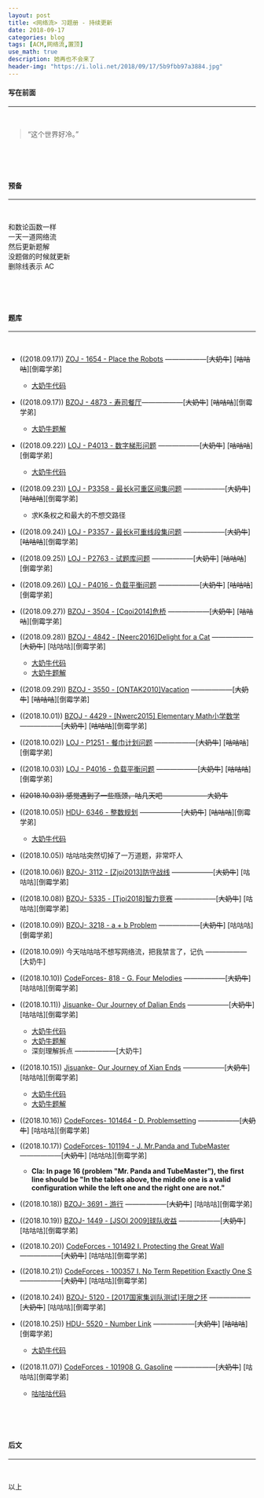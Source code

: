```yaml
---
layout: post
title: <网络流> 习题册 - 持续更新
date: 2018-09-17
categories: blog
tags: [ACM,网络流,置顶]
use_math: true	
description: 她再也不会来了
header-img: "https://i.loli.net/2018/09/17/5b9fbb97a3884.jpg"
---
```


#### 写在前面

---

<br>

> “这个世界好冷。” 

<br><br><br>

#### 预备

---

<br>

和数论函数一样<br>
一天一道网络流<br>
然后更新题解<br>
没题做的时候就更新<br>
删除线表示 AC

<br><br><br>

#### 题库

---

<br>

- ((2018.09.17)) [ZOJ - 1654 - Place the Robots](https://vjudge.net/problem/ZOJ-1654) ——————\[~~大奶牛~~\] \[~~咕咕咕~~\]\[倒霉学弟\]
  - [大奶牛代码](https://paste.ubuntu.com/p/SysSXHrfx2/)
- ((2018.09.17)) [BZOJ - 4873 - 寿司餐厅](https://vjudge.net/problem/HYSBZ-4873)——————\[~~大奶牛~~\] \[~~咕咕咕~~\]\[倒霉学弟\]
  - [大奶牛题解](http://seventeenjcinta.com/blog/2018/09/21/bzoj-4873/)
- ((2018.09.22)) [LOJ - P4013 - 数字梯形问题](https://www.luogu.org/problemnew/show/P4013) ——————\[~~大奶牛~~] \[~~咕咕咕~~\]\[倒霉学弟\]
  - [大奶牛代码](https://paste.ubuntu.com/p/DrRPTTV9Tx/)
- ((2018.09.23)) [LOJ - P3358 - 最长k可重区间集问题](https://www.luogu.org/problemnew/show/P3358) ——————\[~~大奶牛~~] \[~~咕咕咕~~\]\[倒霉学弟\]
  - 求K条权之和最大的不想交路径
- ((2018.09.24)) [LOJ - P3357 - 最长k可重线段集问题](https://www.luogu.org/problemnew/show/P3357) ——————\[~~大奶牛~~] \[~~咕咕咕~~\]\[倒霉学弟\]
- ((2018.09.25)) [LOJ - P2763 - 试题库问题](https://www.luogu.org/problemnew/show/P2763) ——————\[~~大奶牛~~] \[~~咕咕咕~~\]\[倒霉学弟\]
- ((2018.09.26)) [LOJ - P4016 - 负载平衡问题](https://www.luogu.org/problemnew/show/P4016) ——————\[~~大奶牛~~] \[~~咕咕咕~~\]\[倒霉学弟\]
- ((2018.09.27)) [BZOJ - 3504 - [Cqoi2014]危桥](https://www.lydsy.com/JudgeOnline/problem.php?id=3504) ——————\[~~大奶牛~~] \[~~咕咕咕~~\]\[倒霉学弟\]
- ((2018.09.28)) [BZOJ - 4842 - [Neerc2016]Delight for a Cat](https://www.lydsy.com/JudgeOnline/problem.php?id=4842) ——————\[~~大奶牛~~] \[咕咕咕\]\[倒霉学弟\]
  - [大奶牛代码](https://paste.ubuntu.com/p/msrCfwBXJF/)
  - [大奶牛题解](http://seventeenjcinta.com/blog/2018/09/29/bzoj-4842/)
- ((2018.09.29)) [BZOJ - 3550 - [ONTAK2010]Vacation](https://www.lydsy.com/JudgeOnline/problem.php?id=3550) ——————\[~~大奶牛~~] \[~~咕咕咕~~\]\[倒霉学弟\]
- ((2018.10.01)) [BZOJ - 4429 - [Nwerc2015] Elementary Math小学数学](https://www.lydsy.com/JudgeOnline/problem.php?id=4429) ——————\[~~大奶牛~~] \[~~咕咕咕~~\]\[倒霉学弟\]
- ((2018.10.02)) [LOJ - P1251 - 餐巾计划问题](https://www.luogu.org/problemnew/show/P1251) ——————\[~~大奶牛~~] \[~~咕咕咕~~\]\[倒霉学弟\]
- ((2018.10.03)) [LOJ - P4016 - 负载平衡问题](https://www.luogu.org/problemnew/show/P4016) ——————\[~~大奶牛~~] \[~~咕咕咕~~\]\[倒霉学弟\]
- ~~((2018.10.03)) 感觉遇到了一些瓶颈，咕几天吧 —————— 大奶牛~~
- ((2018.10.05)) [ HDU- 6346 - 整数规划](http://acm.hdu.edu.cn/showproblem.php?pid=6346) ——————\[~~大奶牛~~] \[~~咕咕咕~~\]\[倒霉学弟\]
  - [大奶牛代码](https://paste.ubuntu.com/p/vp8NFWvVj8/)
- ((2018.10.05)) 咕咕咕突然切掉了一万道题，非常吓人
- ((2018.10.06)) [ BZOJ- 3112 - [Zjoi2013]防守战线](https://www.lydsy.com/JudgeOnline/problem.php?id=3112) ——————\[~~大奶牛~~] \[咕咕咕\]\[倒霉学弟\]
- ((2018.10.08)) [ BZOJ- 5335 - [Tjoi2018]智力竞赛](https://www.lydsy.com/JudgeOnline/problem.php?id=5335) ——————\[~~大奶牛~~] \[咕咕咕\]\[倒霉学弟\]
- ((2018.10.09)) [ BZOJ- 3218 - a + b Problem](https://www.lydsy.com/JudgeOnline/problem.php?id=3218) ——————\[~~大奶牛~~] \[咕咕咕\]\[倒霉学弟\]
- ((2018.10.09)) 今天咕咕咕不想写网络流，把我禁言了，记仇 ——————\[大奶牛] 
- ((2018.10.10)) [ CodeForces- 818 - G. Four Melodies](http://codeforces.com/contest/818/problem/G) ——————\[~~大奶牛~~] \[咕咕咕\]\[倒霉学弟\]
- ((2018.10.11)) [Jisuanke- Our Journey of Dalian Ends](https://nanti.jisuanke.com/t/16959) ——————\[~~大奶牛~~] \[咕咕咕\]\[倒霉学弟\]
  - [大奶牛代码](https://paste.ubuntu.com/p/MhWZpznFqX/)
  - [大奶牛题解](http://seventeenjcinta.com/blog/2018/10/15/jisuanke-16959-18521/)
  - 深刻理解拆点 ——————[大奶牛]
- ((2018.10.15)) [Jisuanke- Our Journey of Xian Ends](https://nanti.jisuanke.com/t/18521) ——————\[~~大奶牛~~] \[咕咕咕\]\[倒霉学弟\]
  - [大奶牛代码](https://paste.ubuntu.com/p/B2DQWTSQ3y/)
  - [大奶牛题解](http://seventeenjcinta.com/blog/2018/10/15/jisuanke-16959-18521/)
- ((2018.10.16)) [ CodeForces- 101464 - D. Problemsetting](http://codeforces.com/gym/101464) ——————\[~~大奶牛~~] \[咕咕咕\]\[倒霉学弟\]
- ((2018.10.17)) [ CodeForces- 101194 - J. Mr.Panda and TubeMaster](http://codeforces.com/gym/101194) ——————\[~~大奶牛~~] \[咕咕咕\]\[倒霉学弟\]
  - **Cla: In page 16 (problem "Mr. Panda and TubeMaster"), the first line should be "In the tables above, the middle one is a valid configuration while the left one and the right one are not."**
- ((2018.10.18)) [ BZOJ- 3691 - 游行](https://www.lydsy.com/JudgeOnline/problem.php?id=3691) ——————\[~~大奶牛~~] \[咕咕咕\]\[倒霉学弟\]
- ((2018.10.19)) [ BZOJ- 1449 - [JSOI 2009]球队收益](https://www.lydsy.com/JudgeOnline/problem.php?id=1449) ——————\[~~大奶牛~~] \[咕咕咕\]\[倒霉学弟\]
- ((2018.10.20)) [ CodeForces - 101492 I. Protecting the Great Wall](http://codeforces.com/gym/101492) ——————\[~~大奶牛~~] \[咕咕咕\]\[倒霉学弟\]
- ((2018.10.21)) [ CodeForces - 100357 I. No Term Repetition Exactly One S](http://codeforces.com/gym/100357) ——————\[~~大奶牛~~] \[咕咕咕\]\[倒霉学弟\]
- ((2018.10.24)) [ BZOJ- 5120 - [2017国家集训队测试]无限之环](https://www.lydsy.com/JudgeOnline/problem.php?id=5120) ——————\[~~大奶牛~~] \[咕咕咕\]\[倒霉学弟\]
- ((2018.10.25)) [ HDU- 5520 - Number Link](http://acm.hdu.edu.cn/showproblem.php?pid=5520) ——————\[~~大奶牛~~] \[~~咕咕咕~~\]\[倒霉学弟\]
    - [大奶牛代码](https://paste.ubuntu.com/p/QbNnJgRJvN/)

- ((2018.11.07))  [ CodeForces - 101908 G. Gasoline](http://codeforces.com/gym/101908/problem/G) ——————\[~~大奶牛~~] \[咕咕咕\]\[倒霉学弟\]
    - [咕咕咕代码](https://paste.ubuntu.com/p/xGy6NPq9Mv/)

<br><br><br>

#### 后文

---

<br>

以上
